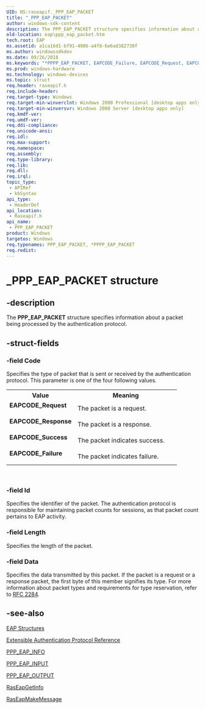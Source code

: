 ```yaml
---
UID: NS:raseapif._PPP_EAP_PACKET
title: "_PPP_EAP_PACKET"
author: windows-sdk-content
description: The PPP_EAP_PACKET structure specifies information about a packet being processed by the authentication protocol.
old-location: eap\ppp_eap_packet.htm
tech.root: EAP
ms.assetid: a1ca16d1-bf91-4986-a4f8-6e6ad382730f
ms.author: windowssdkdev
ms.date: 09/26/2018
ms.keywords: "*PPPP_EAP_PACKET, EAPCODE_Failure, EAPCODE_Request, EAPCODE_Response, EAPCODE_Success, PPPP_EAP_PACKET, PPPP_EAP_PACKET structure pointer [EAP], PPP_EAP_PACKET, PPP_EAP_PACKET structure [EAP], _PPP_EAP_PACKET, _eap_ppp_eap_packet, eap.ppp_eap_packet, raseapif/PPPP_EAP_PACKET, raseapif/PPP_EAP_PACKET"
ms.prod: windows-hardware
ms.technology: windows-devices
ms.topic: struct
req.header: raseapif.h
req.include-header: 
req.target-type: Windows
req.target-min-winverclnt: Windows 2000 Professional [desktop apps only]
req.target-min-winversvr: Windows 2000 Server [desktop apps only]
req.kmdf-ver: 
req.umdf-ver: 
req.ddi-compliance: 
req.unicode-ansi: 
req.idl: 
req.max-support: 
req.namespace: 
req.assembly: 
req.type-library: 
req.lib: 
req.dll: 
req.irql: 
topic_type:
 - APIRef
 - kbSyntax
api_type:
 - HeaderDef
api_location:
 - Raseapif.h
api_name:
 - PPP_EAP_PACKET
product: Windows
targetos: Windows
req.typenames: PPP_EAP_PACKET, *PPPP_EAP_PACKET
req.redist: 
---
```


# _PPP_EAP_PACKET structure


## -description


The 
<b>PPP_EAP_PACKET</b> structure specifies information about a packet being processed by the authentication protocol.


## -struct-fields




### -field Code

Specifies the type of packet that is sent or received by the authentication protocol. This parameter is one of the four following values. 



<table>
<tr>
<th>Value</th>
<th>Meaning</th>
</tr>
<tr>
<td width="40%"><a id="EAPCODE_Request"></a><a id="eapcode_request"></a><a id="EAPCODE_REQUEST"></a><dl>
<dt><b>EAPCODE_Request</b></dt>
</dl>
</td>
<td width="60%">
The packet is a request.

</td>
</tr>
<tr>
<td width="40%"><a id="EAPCODE_Response"></a><a id="eapcode_response"></a><a id="EAPCODE_RESPONSE"></a><dl>
<dt><b>EAPCODE_Response</b></dt>
</dl>
</td>
<td width="60%">
The packet is a response.

</td>
</tr>
<tr>
<td width="40%"><a id="EAPCODE_Success"></a><a id="eapcode_success"></a><a id="EAPCODE_SUCCESS"></a><dl>
<dt><b>EAPCODE_Success</b></dt>
</dl>
</td>
<td width="60%">
The packet indicates success.

</td>
</tr>
<tr>
<td width="40%"><a id="EAPCODE_Failure"></a><a id="eapcode_failure"></a><a id="EAPCODE_FAILURE"></a><dl>
<dt><b>EAPCODE_Failure</b></dt>
</dl>
</td>
<td width="60%">
The packet indicates failure.

</td>
</tr>
</table>
 


### -field Id

Specifies the identifier of the packet. The authentication protocol is responsible for maintaining packet counts for sessions, as that packet count pertains to EAP activity.


### -field Length

Specifies the length of the packet.


### -field Data

Specifies the data transmitted by this packet. If the packet is a request or a response packet, the first byte of this member signifies its type. For more information about packet types and requirements for type reservation, refer to 
<a href="Http://go.microsoft.com/fwlink/p/?linkid=84038">RFC 2284</a>.


## -see-also




<a href="https://msdn.microsoft.com/f2f1cf75-18d4-4764-a747-24662f166eb7">EAP Structures</a>



<a href="https://msdn.microsoft.com/d3cb25ce-6fb9-4fca-8662-3efef14238a5">Extensible Authentication Protocol Reference</a>



<a href="https://msdn.microsoft.com/722e8185-3408-418b-ae80-e2ed261edcd1">PPP_EAP_INFO</a>



<a href="https://msdn.microsoft.com/80a8f118-323d-4040-91f7-202eeee6d227">PPP_EAP_INPUT</a>



<a href="https://msdn.microsoft.com/d1634973-f6af-4be3-914a-513098c5fccf">PPP_EAP_OUTPUT</a>



<a href="https://msdn.microsoft.com/e75964b9-f5d6-494e-8620-07f0e97bcd09">RasEapGetInfo</a>



<a href="https://msdn.microsoft.com/8e38c155-2fa0-42c8-a843-c90e4f3f8854">RasEapMakeMessage</a>
 

 

